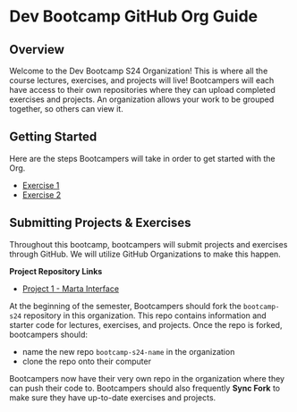 # Dev Bootcamp GitHub Org Guide

## Overview
Welcome to the Dev Bootcamp S24 Organization! This is where all the course lectures, exercises, and projects will live! Bootcampers will each have access to their own repositories where they can upload completed exercises and projects. An organization allows your work to be grouped together, so others can view it. 

## Getting Started
Here are the steps Bootcampers will take in order to get started with the Org. 

- [Exercise 1](https://github.com/BoG-Dev-Bootcamp-S24/bootcamp-s24/tree/main/exer1)
- [Exercise 2](https://github.com/BoG-Dev-Bootcamp-S24/bootcamp-s24/tree/main/exer2)

## Submitting Projects & Exercises
Throughout this bootcamp, bootcampers will submit projects and exercises through GitHub. We will utilize GitHub Organizations to make this happen. 

**Project Repository Links**
- [Project 1 - Marta Interface](https://github.com/BoG-Dev-Bootcamp-S24/project1-s24)

At the beginning of the semester, Bootcampers should fork the `bootcamp-s24` repository in this organization. This repo contains information and starter code for lectures, exercises, and projects. Once the repo is forked, bootcampers should:
- name the new repo `bootcamp-s24-name` in the organization
- clone the repo onto their computer

Bootcampers now have their very own repo in the organization where they can push their code to. Bootcampers should also frequently **Sync Fork** to make sure they have up-to-date exercises and projects. 
